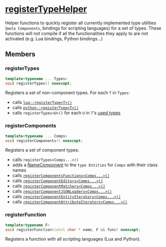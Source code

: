 # [registerTypeHelper](registerTypeHelper.hpp)

Helper functions to quickly register all currently implemented type utilities (`meta Components`, bindings for scripting languages) for a set of types. These functions will not compile if all the functionalities they apply to are not activated (e.g. Lua bindings, Python bindings...)

## Members

### registerTypes

```cpp
template<typename ... Types>
void registerTypes() noexcept;
```

Registers a set of non-component types. For each `T` in `Types`:

* calls [`lua::registerType<T>()`](luaHelper.md)
* calls [`python::registerType<T>()`](pythonHelper.md)
* calls `registerTypes<U>()` for each `U` in `T`'s [used types](https://github.com/phisko/putils/reflection.md)

### registerComponents

```cpp
template<typename ... Comps>
void registerComponents() noexcept;
```

Registers a set of component types:

* calls `registerTypes<Comps...>()`
* adds a [NameComponent](../components/data/NameComponent.md) to the `type Entities` for `Comps` with their class names
* calls [`registerComponentsFunctions<Comps...>()`](meta/registerComponentFunctions.md)
* calls [`registerComponentEditors<Comps...>()`](meta/registerComponentEditor.md)
* calls [`registerComponentMatchers<Comps...>()`](meta/registerComponentMatcher.md)
* calls [`registerComponentJSONLoaders<Comps...>()`](meta/registerComponentJSONLoader.md)
* calls [`registerComponentEntityIterators<Comps...>()`](meta/registerComponentEntityIterators.md)
* calls [`registerComponentAttributeIterators<Comps...>()`](meta/registerComponentAttributeIterator.md)

### registerFunction

```cpp
template<typename F>
void registerFunction(const char * name, F && func) noexcept;
```

Registers a function with all scripting languages (Lua and Python).
